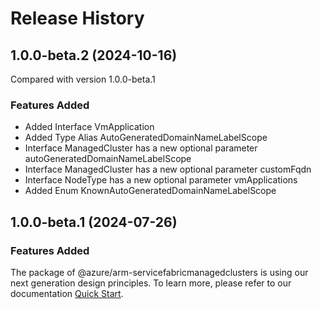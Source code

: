 # Release History
    
## 1.0.0-beta.2 (2024-10-16)
Compared with version 1.0.0-beta.1
    
### Features Added

  - Added Interface VmApplication
  - Added Type Alias AutoGeneratedDomainNameLabelScope
  - Interface ManagedCluster has a new optional parameter autoGeneratedDomainNameLabelScope
  - Interface ManagedCluster has a new optional parameter customFqdn
  - Interface NodeType has a new optional parameter vmApplications
  - Added Enum KnownAutoGeneratedDomainNameLabelScope
    
    
## 1.0.0-beta.1 (2024-07-26)

### Features Added

The package of @azure/arm-servicefabricmanagedclusters is using our next generation design principles. To learn more, please refer to our documentation [Quick Start](https://aka.ms/azsdk/js/mgmt/quickstart).
